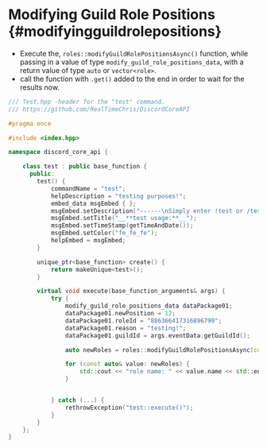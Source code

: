 Modifying Guild Role Positions {#modifyingguildrolepositions}
============
- Execute the, `roles::modifyGuildRolePositionsAsync()` function, while passing in a value of type `modify_guild_role_positions_data`, with a return value of type `auto` or `vector<role>`.
- call the function with `.get()` added to the end in order to wait for the results now.

```cpp
/// Test.hpp -header for the "test" command.
/// https://github.com/RealTimeChris/DiscordCoreAPI

#pragma once

#include <index.hpp>

namespace discord_core_api {

	class test : public base_function {
	  public:
		test() {
			commandName = "test";
			helpDescription = "testing purposes!";
			embed_data msgEmbed { };
			msgEmbed.setDescription("------\nSimply enter !test or /test!\n------");
			msgEmbed.setTitle("__**test usage:**__");
			msgEmbed.setTimeStamp(getTimeAndDate());
			msgEmbed.setColor("fe_fe_fe");
			helpEmbed = msgEmbed;
		}

		unique_ptr<base_function> create() {
			return makeUnique<test>();
		}

		virtual void execute(base_function_arguments& args) {
			try {
				modify_guild_role_positions_data dataPackage01;
				dataPackage01.newPosition = 12;
				dataPackage01.roleId = "886366417316896799";
				dataPackage01.reason = "testing!";
				dataPackage01.guildId = args.eventData.getGuildId();

				auto newRoles = roles::modifyGuildRolePositionsAsync(const dataPackage01).get();

				for (const auto& value: newRoles) {
					std::cout << "role name: " << value.name << std::endl;
				}


			} catch (...) {
				rethrowException("test::execute()");
			}
		}
	};
}


```
